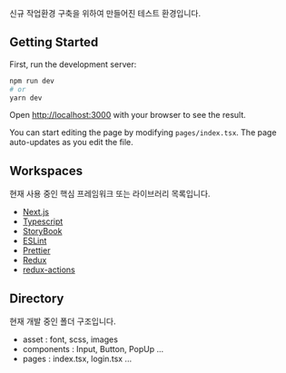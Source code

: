 신규 작업환경 구축을 위하여 만들어진 테스트 환경입니다.

## Getting Started

First, run the development server:

```bash
npm run dev
# or
yarn dev
```

Open [http://localhost:3000](http://localhost:3000) with your browser to see the result.

You can start editing the page by modifying `pages/index.tsx`. The page auto-updates as you edit the file.

## Workspaces

현재 사용 중인 핵심 프레임워크 또는 라이브러리 목록입니다.

- [Next.js](https://nextjs.org/)
- [Typescript](https://www.typescriptlang.org/)
- [StoryBook](https://storybook.js.org/)
- [ESLint](https://eslint.org/)
- [Prettier](https://prettier.io/)
- [Redux](https://redux.js.org/)
- [redux-actions](https://redux-actions.js.org/)

## Directory

현재 개발 중인 폴더 구조입니다.

- asset : font, scss, images
- components : Input, Button, PopUp ...
- pages : index.tsx, login.tsx ...
